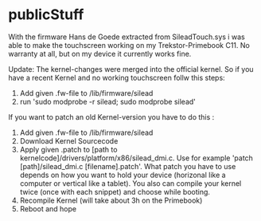 # publicStuff

With the firmware Hans de Goede extracted from SileadTouch.sys i was able to make the touchscreen 
working on my Trekstor-Primebook C11. 
No warranty at all, but on my device it currently works fine.

Update: 
The kernel-changes were merged into the official kernel.
So if you have a recent Kernel and no working touchscreen follw this steps:
1. Add given .fw-file to /lib/firmware/silead
2. run 'sudo modprobe -r silead; sudo modprobe silead'

If you want to patch an old Kernel-version you have to do this :
1. Add given .fw-file to /lib/firmware/silead
2. Download Kernel Sourcecode
3. Apply given .patch to [path to kernelcode]/drivers/platform/x86/silead_dmi.c.
   Use for example 'patch [path]/silead_dmi.c [filename].patch'.
   What patch you have to use depends on how you want to hold your device (horizonal like a computer or vertical like a tablet).
   You also can compile your kernel twice (once with each snippet) and choose while booting.
4. Recompile Kernel (will take about 3h on the Primebook)
5. Reboot and hope
